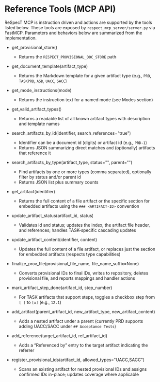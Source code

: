 # Reference Tools (MCP API)
ReSpecT MCP is instruction driven and actions are supported by the tools listed below.
These tools are exposed by `respect_mcp_server/server.py` via FastMCP. Parameters and behaviors below are summarized from the implementation.

- get_provisional_store()
	- Returns the `RESPECT_PROVISIONAL_DOC_STORE` path

- get_document_template(artifact_type)
	- Returns the Markdown template for a given artifact type (e.g., `PRD`, `TASKPRD`, `ASD`, `UACC`, `SACC`)

- get_mode_instructions(mode)
	- Returns the instruction text for a named mode (see Modes section)

- get_valid_artifact_types()
	- Returns a readable list of all known artifact types with description and template names

- search_artifacts_by_id(identifier, search_references="true")
	- Identifier can be a document id (digits) or artifact id (e.g., `PRD-1`)
	- Returns JSON summarizing direct matches and (optionally) artifacts that reference it

- search_artifacts_by_type(artifact_type, status="", parent="")
	- Find artifacts by one or more types (comma separated), optionally filter by status and/or parent id
	- Returns JSON list plus summary counts

- get_artifact(identifier)
	- Returns the full content of a file artifact or the specific section for embedded artifacts using the `### <ARTIFACT-ID>` convention

- update_artifact_status(artifact_id, status)
	- Validates id and status; updates the index, the artifact file header, and references; handles TASK-specific cascading updates

- update_artifact_content(identifier, content)
	- Updates the full content of a file artifact, or replaces just the section for embedded artifacts (respects type capabilities)

- finalize_prov_file(provisional_file_name, file_name_suffix=None)
	- Converts provisional IDs to final IDs, writes to repository, deletes provisional file, and reports mappings and handler actions

- mark_artifact_step_done(artifact_id, step_number)
	- For TASK artifacts that support steps, toggles a checkbox step from `[ ]` to `[x]` (e.g., `12.1`)

- add_artifact(parent_artifact_id, new_artifact_type, new_artifact_content)
	- Adds a nested artifact under a parent (currently PRD supports adding UACC/SACC under `## Acceptance Tests`)

- add_reference(target_artifact_id, ref_artifact_id)
	- Adds a “Referenced by” entry to the target artifact indicating the referrer

- register_provisional_ids(artifact_id, allowed_types="UACC,SACC")
	- Scans an existing artifact for nested provisional IDs and assigns confirmed IDs in-place; updates coverage where applicable